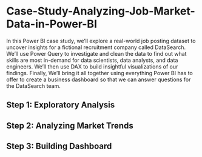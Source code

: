 # Case-Study-Analyzing-Job-Market-Data-in-Power-BI

In this Power BI case study, we’ll explore a real-world job posting dataset to uncover insights for a fictional recruitment company called DataSearch. We’ll use Power Query to investigate and clean the data to find out what skills are most in-demand for data scientists, data analysts, and data engineers. We’ll then use DAX to build insightful visualizations of our findings. Finally, We’ll bring it all together using everything Power BI has to offer to create a business dashboard so that we can answer questions for the DataSearch team.

## Step 1: Exploratory Analysis

## Step 2: Analyzing Market Trends

## Step 3: Building Dashboard
